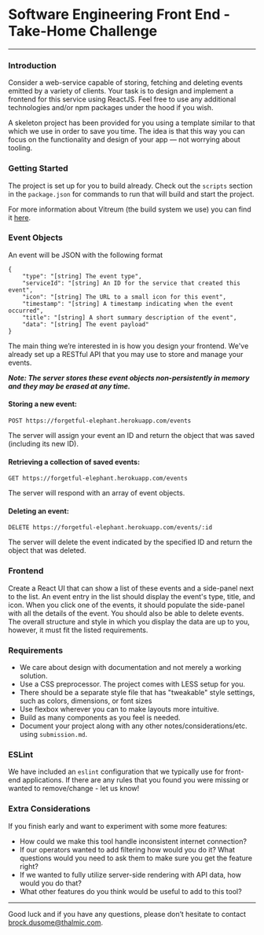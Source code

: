 # Software Engineering Front End - Take-Home Challenge
---

### Introduction
Consider a web-service capable of storing, fetching and deleting events emitted by a variety of clients. Your task is to design and implement a frontend for this service using ReactJS. Feel free to use any additional technologies and/or npm packages under the hood if you wish.

A skeleton project has been provided for you using a template similar to that which we use in order to save you time. The idea is that this way you can focus on the functionality and design of your app — not worrying about tooling.

### Getting Started
The project is set up for you to build already. Check out the `scripts` section in the `package.json` for commands to run that will build and start the project.

For more information about Vitreum (the build system we use) you can find it [here](https://github.com/stolksdorf/vitreum).

### Event Objects
An event will be JSON with the following format
```
{
    "type": "[string] The event type",
    "serviceId": "[string] An ID for the service that created this event",
    "icon": "[string] The URL to a small icon for this event",
    "timestamp": "[string] A timestamp indicating when the event occurred",
    "title": "[string] A short summary description of the event",
    "data": "[string] The event payload"
}
```

The main thing we’re interested in is how you design your frontend. We've already set up a RESTful API that you may use to store and manage your events.

**_Note: The server stores these event objects non-persistently in memory and they may be erased at any time._**

#### Storing a new event:
`POST https://forgetful-elephant.herokuapp.com/events`

The server will assign your event an ID and return the object that was saved (including its new ID).

#### Retrieving a collection of saved events:
`GET https://forgetful-elephant.herokuapp.com/events`

The server will respond with an array of event objects.

#### Deleting an event:
`DELETE https://forgetful-elephant.herokuapp.com/events/:id`

The server will delete the event indicated by the specified ID and return the object that was deleted.

### Frontend
Create a React UI that can show a list of these events and a side-panel next to the list. An event entry in the list should display the event's type, title, and icon. When you click one of the events, it should populate the side-panel with all the details of the event. You should also be able to delete events. The overall structure and style in which you display the data are up to you, however, it must fit the listed requirements.

### Requirements
- We care about design with documentation and not merely a working solution.
- Use a CSS preprocessor. The project comes with LESS setup for you.
- There should be a separate style file that has "tweakable" style settings, such as colors, dimensions, or font sizes
- Use flexbox wherever you can to make layouts more intuitive.
- Build as many components as you feel is needed.
- Document your project along with any other notes/considerations/etc. using `submission.md`.

### ESLint

We have included an `eslint` configuration that we typically use for front-end applications. If there are any rules that you found you were missing or wanted to remove/change - let us know!

### Extra Considerations
If you finish early and want to experiment with some more features:

- How could we make this tool handle inconsistent internet connection?
- If our operators wanted to add filtering how would you do it? What questions would you need to ask them to make sure you get the feature right?
- If we wanted to fully utilize server-side rendering with API data, how would you do that?
- What other features do you think would be useful to add to this tool?

---

Good luck and if you have any questions, please don’t hesitate to contact brock.dusome@thalmic.com.
